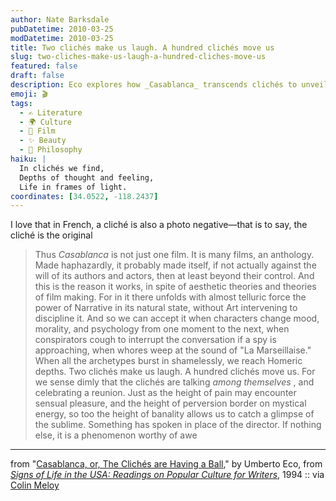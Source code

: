 ```yaml
---
author: Nate Barksdale
pubDatetime: 2010-03-25
modDatetime: 2010-03-25
title: Two clichés make us laugh. A hundred clichés move us
slug: two-cliches-make-us-laugh-a-hundred-cliches-move-us
featured: false
draft: false
description: Eco explores how _Casablanca_ transcends clichés to unveil narrative power and emotional depth.
emoji: 🎬
tags:
  - ✍️ Literature
  - 🌍 Culture
  - 🎥 Film
  - ✨ Beauty
  - 🤔 Philosophy
haiku: |
  In clichés we find,  
  Depths of thought and feeling,  
  Life in frames of light.
coordinates: [34.0522, -118.2437]
---
```


I love that in French, a cliché is also a photo negative—that is to say, the cliché is the original

> Thus _Casablanca_ is not just one film. It is many films, an anthology. Made haphazardly, it probably made itself, if not actually against the will of its authors and actors, then at least beyond their control. And this is the reason it works, in spite of aesthetic theories and theories of film making. For in it there unfolds with almost telluric force the power of Narrative in its natural state, without Art intervening to discipline it. And so we can accept it when characters change mood, morality, and psychology from one moment to the next, when conspirators cough to interrupt the conversation if a spy is approaching, when whores weep at the sound of "La Marseillaise." When all the archetypes burst in shamelessly, we reach Homeric depths. Two clichés make us laugh. A hundred clichés move us. For we sense dimly that the clichés are talking _among themselves_ , and celebrating a reunion. Just as the height of pain may encounter sensual pleasure, and the height of perversion border on mystical energy, so too the height of banality allows us to catch a glimpse of the sublime. Something has spoken in place of the director. If nothing else, it is a phenomenon worthy of awe

---

from "[Casablanca, or, The Clichés are Having a Ball](https://www.google.com/search?q=%22Casablanca%2C%20or%2C%20The%20Clich%C3%A9s%20are%20Having%20a%20Ball%22%20themodernword.com)," by Umberto Eco, from [_Signs of Life in the USA: Readings on Popular Culture for Writers_](https://www.google.com/search?q=%22_Signs%20of%20Life%20in%20the%20USA%3A%20Readings%20on%20Popular%20Culture%20for%20Writers_%22%20amazon.com), 1994 :: via [Colin Meloy](http://colinmeloy.tumblr.com/post/425264166/two-cliches-make-us-laugh-but-a-hundred-cliches)
